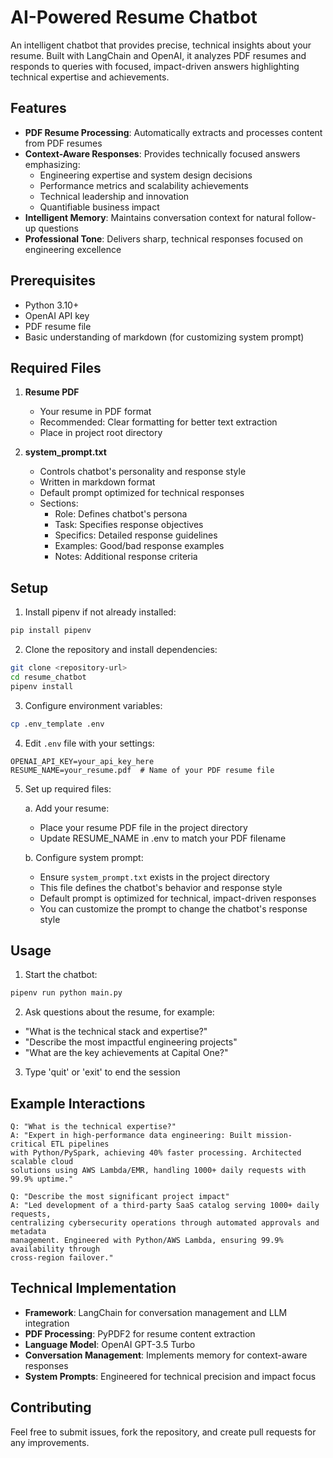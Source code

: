 # AI-Powered Resume Chatbot

An intelligent chatbot that provides precise, technical insights about your resume. Built with LangChain and OpenAI, it analyzes PDF resumes and responds to queries with focused, impact-driven answers highlighting technical expertise and achievements.

## Features

- **PDF Resume Processing**: Automatically extracts and processes content from PDF resumes
- **Context-Aware Responses**: Provides technically focused answers emphasizing:
  - Engineering expertise and system design decisions
  - Performance metrics and scalability achievements
  - Technical leadership and innovation
  - Quantifiable business impact
- **Intelligent Memory**: Maintains conversation context for natural follow-up questions
- **Professional Tone**: Delivers sharp, technical responses focused on engineering excellence

## Prerequisites

- Python 3.10+
- OpenAI API key
- PDF resume file
- Basic understanding of markdown (for customizing system prompt)

## Required Files

1. **Resume PDF**

   - Your resume in PDF format
   - Recommended: Clear formatting for better text extraction
   - Place in project root directory

2. **system_prompt.txt**
   - Controls chatbot's personality and response style
   - Written in markdown format
   - Default prompt optimized for technical responses
   - Sections:
     - Role: Defines chatbot's persona
     - Task: Specifies response objectives
     - Specifics: Detailed response guidelines
     - Examples: Good/bad response examples
     - Notes: Additional response criteria

## Setup

1. Install pipenv if not already installed:

```bash
pip install pipenv
```

2. Clone the repository and install dependencies:

```bash
git clone <repository-url>
cd resume_chatbot
pipenv install
```

3. Configure environment variables:

```bash
cp .env_template .env
```

4. Edit `.env` file with your settings:

```
OPENAI_API_KEY=your_api_key_here
RESUME_NAME=your_resume.pdf  # Name of your PDF resume file
```

5. Set up required files:

   a. Add your resume:

   - Place your resume PDF file in the project directory
   - Update RESUME_NAME in .env to match your PDF filename

   b. Configure system prompt:

   - Ensure `system_prompt.txt` exists in the project directory
   - This file defines the chatbot's behavior and response style
   - Default prompt is optimized for technical, impact-driven responses
   - You can customize the prompt to change the chatbot's response style

## Usage

1. Start the chatbot:

```bash
pipenv run python main.py
```

2. Ask questions about the resume, for example:

- "What is the technical stack and expertise?"
- "Describe the most impactful engineering projects"
- "What are the key achievements at Capital One?"

3. Type 'quit' or 'exit' to end the session

## Example Interactions

```
Q: "What is the technical expertise?"
A: "Expert in high-performance data engineering: Built mission-critical ETL pipelines
with Python/PySpark, achieving 40% faster processing. Architected scalable cloud
solutions using AWS Lambda/EMR, handling 1000+ daily requests with 99.9% uptime."

Q: "Describe the most significant project impact"
A: "Led development of a third-party SaaS catalog serving 1000+ daily requests,
centralizing cybersecurity operations through automated approvals and metadata
management. Engineered with Python/AWS Lambda, ensuring 99.9% availability through
cross-region failover."
```

## Technical Implementation

- **Framework**: LangChain for conversation management and LLM integration
- **PDF Processing**: PyPDF2 for resume content extraction
- **Language Model**: OpenAI GPT-3.5 Turbo
- **Conversation Management**: Implements memory for context-aware responses
- **System Prompts**: Engineered for technical precision and impact focus

## Contributing

Feel free to submit issues, fork the repository, and create pull requests for any improvements.
